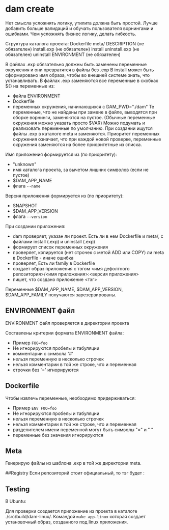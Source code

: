 # dam create
Нет смысла усложнять логику, утилита должна быть простой.
Лучше добавить больше валидаций и обучать пользователя ворнингами и ошибками.
Чем усложнять бизнес логику, делать гибкость.

Структура каталога проекта:
Dockerfile
meta/
    DESCRIPTION (не обязателен)
    install.exp (не обязателен)
    install
    uninstall.exp (не обязателен)
    uninstall
    ENVIRONMENT (не обязателен)

В файлах .exp обязательно должны быть заменены переменные окружения и они превратятся в файлы без .exp
В install может быть сформировано имя образа, чтобы во внешней системе знать, что устанавливать.
В файлах .exp заменяются все переменные в скобках ${} на переменные из:
- файла ENVIRONMENT
- Dockerfile
- переменных окружения, начинающихся с DAM_PWD="./dam"
Те переменные, что не найдены при замене в файле, выводятся при сборке ворнинги, заменяются на пустое.
(Обычные переменные окружения можно указать просто $VAR)
Можно подумать и реализовать переменные по умолчанию.
При создании ищутся файлы .exp в каталоге meta и заменяются.
Приоритет переменных окружения означает, что при каждой новой проверке, переменные окружения заменяются на более приоритетные из списка.

Имя приложения формируется из (по приоритету):
- "unknown"
- имя каталога проекта, за вычетом лишних символов (если не пустое)
- $DAM_APP_NAME
- флага `--name`

Версия приложения формируется из (по приоритету):
- SNAPSHOT
- $DAM_APP_VERSION
- флага `--version`

При создании приложения:
- dam проверяет, указан ли проект. Есть ли в нем Dockerfile и meta/, с файлами install (.exp) и uninstall (.exp)
- формирует список переменных окружения
- проверяет, копируется (нет строчек с метой ADD или COPY) ли meta в Dockerfile - иначе ошибка
- проверяет, Есть ли family в Dockerfile
- создает образ приложения с тэгом <имя дефолтного репозитория>/<имя приложения>:<версия приложения>
- пишет, что создано приложение <тэг>

Переменные $DAM_APP_NAME, $DAM_APP_VERSION, $DAM_APP_FAMILY получаются зарезервированы.

## ENVIRONMENT файл
ENVIRONMENT файл проверяется в директории проекта

Составлены критерии формата ENVIRONMENT файла:
- Пример `FOO=foo`
- Не игнорируются пробелы и табуляции
- комментарии с символа '#'
- нельзя переменную в несколько строчек
- нельзя комментарии в той же строке, что и переменная
- строчки без '=' игнорируются

## Dockerfile 
Чтобы извлечь переменные, необходимо придерживаться:
- Пример `ENV FOO=foo`
- Не игнорируются пробелы и табуляции
- нельзя переменную в несколько строчек
- нельзя комментарии в той же строке, что и переменная
- разделителем имени переменной могут быть символы "=" и " "
- переменные без значения игнорируются

## Meta
Генерирую файлы из шаблона .exp в той же директории meta.

##Registry
Если репозиторий стоит официальный, то тэг будет <name>:<version>

## Testing
В Ubuntu:

Для проверки создается приложение из проекта в каталоге ./src/build/dam-linux/. 
Командой `make app-linux` которая создает установочный образ, созданного под linux приложения.